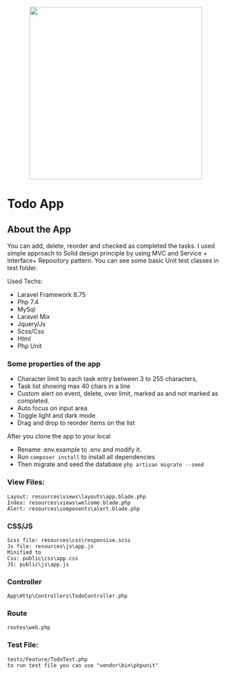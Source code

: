 <p align="center"><a href="https://laravel.com" target="_blank"><img src="https://raw.githubusercontent.com/laravel/art/master/logo-lockup/5%20SVG/2%20CMYK/1%20Full%20Color/laravel-logolockup-cmyk-red.svg" width="400"></a></p>

# Todo App

## About the App

You can add, delete, reorder and checked as completed the tasks. 
I used simple approach to Solid design principle by using MVC and Service + Interface+ Repository pattern.
You can see some basic Unit test classes in test folder.

Used Techs:
- Laravel Framework 8.75
- Php 7.4 
- MySql
- Laravel Mix
- Jquery/Js
- Scss/Css
- Html
- Php Unit

### Some properties of the app
- Character limit to each task entry between 3 to 255 characters, 
- Task list showing max 40 chars in a line
- Custom alert on event, delete, over limit, marked as and not marked as completed.
- Auto focus on input area
- Toggle light and dark mode
- Drag and drop to reorder items on the list

After you clone the app to your local
* Rename .env.example to .env and modify it.
* Run ``` composer install ``` to install all dependencies
* Then migrate and seed the database
    ```php artisan migrate --seed```

### View Files:
    Layout: resources\views\layouts\app.blade.php
    Index: resources\views\welcome.blade.php
    Alert: resources\components\alert.blade.php

### CSS/JS
    Scss file: resources\css\responsive.scss
    Js file: resources\js\app.js
    Minified to 
    Css: public\css\app.css
    JS: public\js\app.js

### Controller
    App\Http\Controllers\TodoController.php

### Route
    routes\web.php

### Test File:
    tests/Feature/TodoTest.php 
    to run test file you can use "vendor\bin\phpunit"
